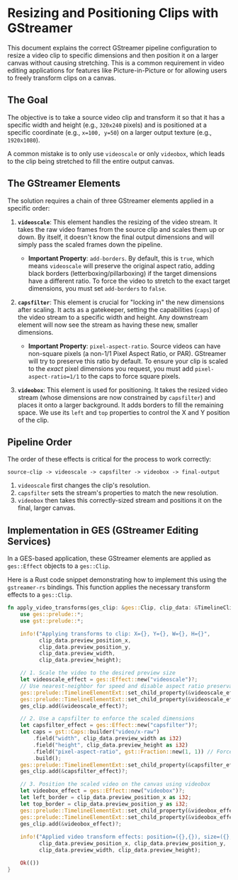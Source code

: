
# Resizing and Positioning Clips with GStreamer

This document explains the correct GStreamer pipeline configuration to resize a video clip to specific dimensions and then position it on a larger canvas without causing stretching. This is a common requirement in video editing applications for features like Picture-in-Picture or for allowing users to freely transform clips on a canvas.

## The Goal

The objective is to take a source video clip and transform it so that it has a specific width and height (e.g., `320x240` pixels) and is positioned at a specific coordinate (e.g., `x=100, y=50`) on a larger output texture (e.g., `1920x1080`).

A common mistake is to only use `videoscale` or only `videobox`, which leads to the clip being stretched to fill the entire output canvas.

## The GStreamer Elements

The solution requires a chain of three GStreamer elements applied in a specific order:

1.  **`videoscale`**: This element handles the resizing of the video stream. It takes the raw video frames from the source clip and scales them up or down. By itself, it doesn't know the final output dimensions and will simply pass the scaled frames down the pipeline.
    -   **Important Property**: `add-borders`. By default, this is `true`, which means `videoscale` will preserve the original aspect ratio, adding black borders (letterboxing/pillarboxing) if the target dimensions have a different ratio. To force the video to stretch to the exact target dimensions, you must set `add-borders` to `false`.

2.  **`capsfilter`**: This element is crucial for "locking in" the new dimensions after scaling. It acts as a gatekeeper, setting the capabilities (`caps`) of the video stream to a specific width and height. Any downstream element will now see the stream as having these new, smaller dimensions.
    -   **Important Property**: `pixel-aspect-ratio`. Source videos can have non-square pixels (a non-1/1 Pixel Aspect Ratio, or PAR). GStreamer will try to preserve this ratio by default. To ensure your clip is scaled to the *exact* pixel dimensions you request, you must add `pixel-aspect-ratio=1/1` to the caps to force square pixels.

3.  **`videobox`**: This element is used for positioning. It takes the resized video stream (whose dimensions are now constrained by `capsfilter`) and places it onto a larger background. It adds borders to fill the remaining space. We use its `left` and `top` properties to control the X and Y position of the clip.

## Pipeline Order

The order of these effects is critical for the process to work correctly:

`source-clip -> videoscale -> capsfilter -> videobox -> final-output`

1.  `videoscale` first changes the clip's resolution.
2.  `capsfilter` sets the stream's properties to match the new resolution.
3.  `videobox` then takes this correctly-sized stream and positions it on the final, larger canvas.

## Implementation in GES (GStreamer Editing Services)

In a GES-based application, these GStreamer elements are applied as `ges::Effect` objects to a `ges::Clip`.

Here is a Rust code snippet demonstrating how to implement this using the `gstreamer-rs` bindings. This function applies the necessary transform effects to a `ges::Clip`.

```rust
fn apply_video_transforms(ges_clip: &ges::Clip, clip_data: &TimelineClip) -> Result<()> {
    use ges::prelude::*;
    use gst::prelude::*;

    info!("Applying transforms to clip: X={}, Y={}, W={}, H={}",
          clip_data.preview_position_x,
          clip_data.preview_position_y,
          clip_data.preview_width,
          clip_data.preview_height);

    // 1. Scale the video to the desired preview size
    let videoscale_effect = ges::Effect::new("videoscale")?;
    // Use nearest-neighbor for speed and disable aspect ratio preservation
    ges::prelude::TimelineElementExt::set_child_property(&videoscale_effect, "method", &0i32.to_value())?;
    ges::prelude::TimelineElementExt::set_child_property(&videoscale_effect, "add-borders", &false.to_value())?;
    ges_clip.add(&videoscale_effect)?;

    // 2. Use a capsfilter to enforce the scaled dimensions
    let capsfilter_effect = ges::Effect::new("capsfilter")?;
    let caps = gst::Caps::builder("video/x-raw")
        .field("width", clip_data.preview_width as i32)
        .field("height", clip_data.preview_height as i32)
        .field("pixel-aspect-ratio", gst::Fraction::new(1, 1)) // Force square pixels
        .build();
    ges::prelude::TimelineElementExt::set_child_property(&capsfilter_effect, "caps", &caps.to_value())?;
    ges_clip.add(&capsfilter_effect)?;

    // 3. Position the scaled video on the canvas using videobox
    let videobox_effect = ges::Effect::new("videobox")?;
    let left_border = clip_data.preview_position_x as i32;
    let top_border = clip_data.preview_position_y as i32;
    ges::prelude::TimelineElementExt::set_child_property(&videobox_effect, "left", &left_border.to_value())?;
    ges::prelude::TimelineElementExt::set_child_property(&videobox_effect, "top", &top_border.to_value())?;
    ges_clip.add(&videobox_effect)?;
    
    info!("Applied video transform effects: position=({},{}), size=({},{})",
          clip_data.preview_position_x, clip_data.preview_position_y,
          clip_data.preview_width, clip_data.preview_height);

    Ok(())
}
``` 